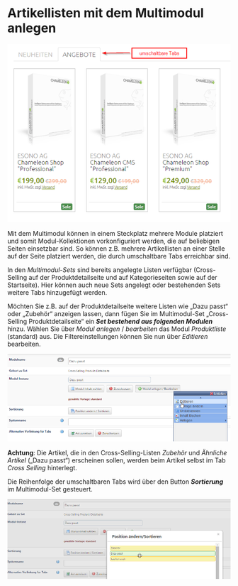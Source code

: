 # Artikellisten mit dem Multimodul anlegen

![](bild43.png)

Mit dem Multimodul können in einem Steckplatz mehrere Module platziert und somit Modul-Kollektionen vorkonfiguriert werden, die auf beliebigen Seiten einsetzbar sind. So können z.B. mehrere Artikellisten an einer Stelle auf der Seite platziert werden, die durch umschaltbare Tabs erreichbar sind.

In den *Multimodul-Sets* sind bereits angelegte Listen verfügbar (Cross-Selling auf der Produktdetailseite und auf Kategorieseiten sowie auf der Startseite). Hier können auch neue Sets angelegt oder bestehenden Sets weitere Tabs hinzugefügt werden.

Möchten Sie z.B. auf der Produktdetailseite weitere Listen wie „Dazu passt“ oder „Zubehör“ anzeigen lassen, dann fügen Sie im Multimodul-Set „Cross-Selling Produktdetailseite“ ein ***Set bestehend aus folgenden Modulen*** hinzu. Wählen Sie über *Modul anlegen* / *bearbeiten* das Modul *Produktliste* (standard) aus. Die Filtereinstellungen können Sie nun über *Editieren* bearbeiten.

![](bild44.png)

**Achtung**: Die Artikel, die in den Cross-Selling-Listen *Zubehör* und *Ähnliche Artikel* („Dazu passt“) erscheinen sollen, werden beim Artikel selbst im Tab *Cross Selling* hinterlegt. 

Die Reihenfolge der umschaltbaren Tabs wird über den Button ***Sortierung*** im Multimodul-Set gesteuert.

![](bild45.png)


